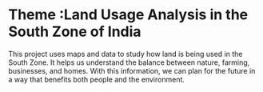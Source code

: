 # Theme :Land Usage Analysis in the South Zone of India
This project uses maps and data to study how land is being used in the South Zone. It helps us understand the balance between nature, farming, businesses, and homes. With this information, we can plan for the future in a way that benefits both people and the environment.

  
